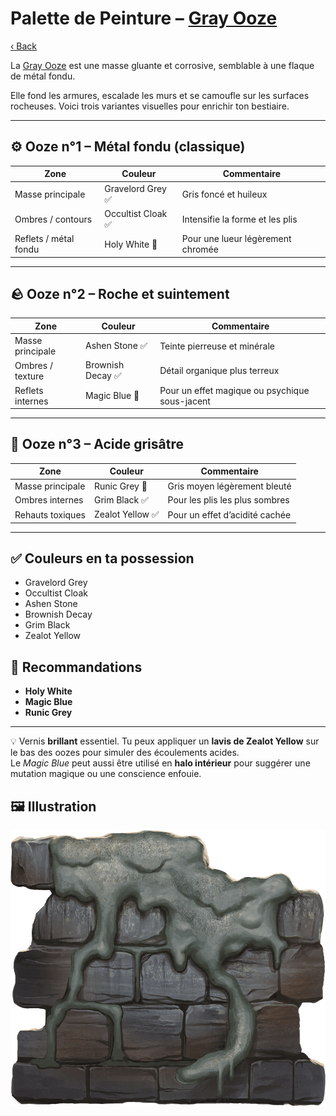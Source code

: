 # Palette de Peinture – [Gray Ooze](https://www.dndbeyond.com/monsters/16909-gray-ooze)

[‹ Back](../index.md)

La [Gray Ooze](https://www.dndbeyond.com/monsters/16909-gray-ooze) est une masse gluante et corrosive, semblable à une flaque de métal fondu.

Elle fond les armures, escalade les murs et se camoufle sur les surfaces rocheuses. Voici trois variantes visuelles pour enrichir ton bestiaire.

---

## ⚙️ Ooze n°1 – Métal fondu (classique)

| Zone                  | Couleur            | Commentaire                       |
| --------------------- | ------------------ | --------------------------------- |
| Masse principale      | Gravelord Grey ✅  | Gris foncé et huileux             |
| Ombres / contours     | Occultist Cloak ✅ | Intensifie la forme et les plis   |
| Reflets / métal fondu | Holy White 🛒      | Pour une lueur légèrement chromée |

---

## 🪨 Ooze n°2 – Roche et suintement

| Zone             | Couleur           | Commentaire                                    |
| ---------------- | ----------------- | ---------------------------------------------- |
| Masse principale | Ashen Stone ✅    | Teinte pierreuse et minérale                   |
| Ombres / texture | Brownish Decay ✅ | Détail organique plus terreux                  |
| Reflets internes | Magic Blue 🛒     | Pour un effet magique ou psychique sous-jacent |

---

## 🧪 Ooze n°3 – Acide grisâtre

| Zone             | Couleur          | Commentaire                    |
| ---------------- | ---------------- | ------------------------------ |
| Masse principale | Runic Grey 🛒    | Gris moyen légèrement bleuté   |
| Ombres internes  | Grim Black ✅    | Pour les plis les plus sombres |
| Rehauts toxiques | Zealot Yellow ✅ | Pour un effet d’acidité cachée |

---

## ✅ Couleurs en ta possession

- Gravelord Grey
- Occultist Cloak
- Ashen Stone
- Brownish Decay
- Grim Black
- Zealot Yellow

## 🛒 Recommandations

- **Holy White**
- **Magic Blue**
- **Runic Grey**

---

💡 Vernis **brillant** essentiel. Tu peux appliquer un **lavis de Zealot Yellow** sur le bas des oozes pour simuler des écoulements acides.  
Le _Magic Blue_ peut aussi être utilisé en **halo intérieur** pour suggérer une mutation magique ou une conscience enfouie.

## 🖼️ Illustration

![Illustration](gray-ooze.png)
